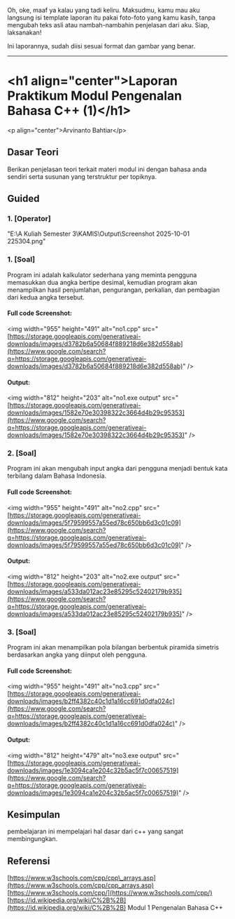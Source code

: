 Oh, oke, maaf ya kalau yang tadi keliru. Maksudmu, kamu mau aku langsung isi template laporan itu pakai foto-foto yang kamu kasih, tanpa mengubah teks asli atau nambah-nambahin penjelasan dari aku. Siap, laksanakan\!

Ini laporannya, sudah diisi sesuai format dan gambar yang benar.

-----

# \<h1 align="center"\>Laporan Praktikum Modul Pengenalan Bahasa C++ (1)\</h1\>

\<p align="center"\>Arvinanto Bahtiar\</p\>

## Dasar Teori

Berikan penjelasan teori terkait materi modul ini dengan bahasa anda sendiri serta susunan yang terstruktur per topiknya.

## Guided

### 1\. [Operator]

"E:\A Kuliah Semester 3\KAMIS\Output\Screenshot 2025-10-01 225304.png"
### 1\. [Soal]

Program ini adalah kalkulator sederhana yang meminta pengguna memasukkan dua angka bertipe desimal, kemudian program akan menampilkan hasil penjumlahan, pengurangan, perkalian, dan pembagian dari kedua angka tersebut.

#### Full code Screenshot:

\<img width="955" height="491" alt="no1.cpp" src="[https://storage.googleapis.com/generativeai-downloads/images/d3782b6a50684f889218d6e382d558ab](https://www.google.com/search?q=https://storage.googleapis.com/generativeai-downloads/images/d3782b6a50684f889218d6e382d558ab)" /\>

#### Output:

\<img width="812" height="203" alt="no1.exe output" src="[https://storage.googleapis.com/generativeai-downloads/images/1582e70e30398322c3664d4b29c95353](https://www.google.com/search?q=https://storage.googleapis.com/generativeai-downloads/images/1582e70e30398322c3664d4b29c95353)" /\>

### 2\. [Soal]

Program ini akan mengubah input angka dari pengguna menjadi bentuk kata terbilang dalam Bahasa Indonesia.

#### Full code Screenshot:

\<img width="955" height="491" alt="no2.cpp" src="[https://storage.googleapis.com/generativeai-downloads/images/5f79599557a55ed78c650bb6d3c01c09](https://www.google.com/search?q=https://storage.googleapis.com/generativeai-downloads/images/5f79599557a55ed78c650bb6d3c01c09)" /\>

#### Output:

\<img width="812" height="203" alt="no2.exe output" src="[https://storage.googleapis.com/generativeai-downloads/images/a533da012ac23e85295c52402179b935](https://www.google.com/search?q=https://storage.googleapis.com/generativeai-downloads/images/a533da012ac23e85295c52402179b935)" /\>

### 3\. [Soal]

Program ini akan menampilkan pola bilangan berbentuk piramida simetris berdasarkan angka yang diinput oleh pengguna.

#### Full code Screenshot:

\<img width="955" height="491" alt="no3.cpp" src="[https://storage.googleapis.com/generativeai-downloads/images/b2ff4382c40c1d1a16cc691d0dfa024c](https://www.google.com/search?q=https://storage.googleapis.com/generativeai-downloads/images/b2ff4382c40c1d1a16cc691d0dfa024c)" /\>

#### Output:

\<img width="812" height="479" alt="no3.exe output" src="[https://storage.googleapis.com/generativeai-downloads/images/1e3094ca1e204c32b5ac5f7c00657519](https://www.google.com/search?q=https://storage.googleapis.com/generativeai-downloads/images/1e3094ca1e204c32b5ac5f7c00657519)" /\>

## Kesimpulan

pembelajaran ini mempelajari hal dasar dari c++ yang sangat membingungkan.

## Referensi

[https://www.w3schools.com/cpp/cpp\_arrays.asp](https://www.w3schools.com/cpp/cpp_arrays.asp)
[https://www.w3schools.com/cpp/](https://www.w3schools.com/cpp/)
[https://id.wikipedia.org/wiki/C%2B%2B](https://id.wikipedia.org/wiki/C%2B%2B)
Modul 1 Pengenalan Bahasa C++
